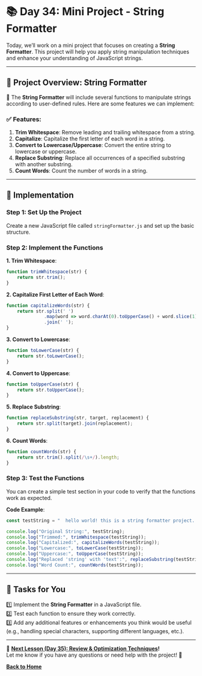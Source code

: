 # **📚 Day 34: Mini Project - String Formatter**  

Today, we’ll work on a mini project that focuses on creating a **String Formatter**. This project will help you apply string manipulation techniques and enhance your understanding of JavaScript strings.

---

## **🔹 Project Overview: String Formatter**  

📌 The **String Formatter** will include several functions to manipulate strings according to user-defined rules. Here are some features we can implement:

### **✅ Features**:
1. **Trim Whitespace**: Remove leading and trailing whitespace from a string.
2. **Capitalize**: Capitalize the first letter of each word in a string.
3. **Convert to Lowercase/Uppercase**: Convert the entire string to lowercase or uppercase.
4. **Replace Substring**: Replace all occurrences of a specified substring with another substring.
5. **Count Words**: Count the number of words in a string.

---

## **🔹 Implementation**  

### **Step 1: Set Up the Project**  
Create a new JavaScript file called `stringFormatter.js` and set up the basic structure.  

### **Step 2: Implement the Functions**  

**1. Trim Whitespace**:  
```js
function trimWhitespace(str) {
    return str.trim();
}
```

**2. Capitalize First Letter of Each Word**:  
```js
function capitalizeWords(str) {
    return str.split(' ')
              .map(word => word.charAt(0).toUpperCase() + word.slice(1).toLowerCase())
              .join(' ');
}
```

**3. Convert to Lowercase**:  
```js
function toLowerCase(str) {
    return str.toLowerCase();
}
```

**4. Convert to Uppercase**:  
```js
function toUpperCase(str) {
    return str.toUpperCase();
}
```

**5. Replace Substring**:  
```js
function replaceSubstring(str, target, replacement) {
    return str.split(target).join(replacement);
}
```

**6. Count Words**:  
```js
function countWords(str) {
    return str.trim().split(/\s+/).length;
}
```

### **Step 3: Test the Functions**  
You can create a simple test section in your code to verify that the functions work as expected.

**Code Example**:
```js
const testString = "  hello world! this is a string formatter project.  ";

console.log("Original String:", testString);
console.log("Trimmed:", trimWhitespace(testString));
console.log("Capitalized:", capitalizeWords(testString));
console.log("Lowercase:", toLowerCase(testString));
console.log("Uppercase:", toUpperCase(testString));
console.log("Replaced 'string' with 'text':", replaceSubstring(testString, "string", "text"));
console.log("Word Count:", countWords(testString));
```

---

## **📝 Tasks for You**  
1️⃣ Implement the **String Formatter** in a JavaScript file.  
2️⃣ Test each function to ensure they work correctly.  
3️⃣ Add any additional features or enhancements you think would be useful (e.g., handling special characters, supporting different languages, etc.).  

---

🎯 **[Next Lesson (Day 35): Review & Optimization Techniques](../day_35/README.md)!**  
Let me know if you have any questions or need help with the project! 🚀

[**Back to Home**](../../../)